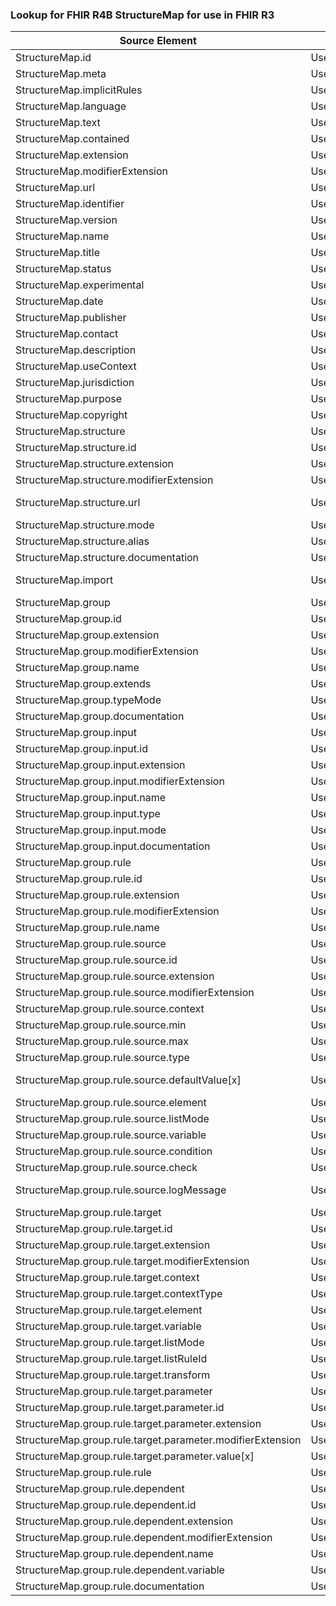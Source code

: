 ### Lookup for FHIR R4B StructureMap for use in FHIR R3

| Source Element | Usage | Target |
| -------------- | ----- | ------ |
| StructureMap.id | UseElementSameName | StructureMap.id |
| StructureMap.meta | UseElementSameName | StructureMap.meta |
| StructureMap.implicitRules | UseElementSameName | StructureMap.implicitRules |
| StructureMap.language | UseElementSameName | StructureMap.language |
| StructureMap.text | UseElementSameName | StructureMap.text |
| StructureMap.contained | UseElementSameName | StructureMap.contained |
| StructureMap.extension | UseElementSameName | StructureMap.extension |
| StructureMap.modifierExtension | UseElementSameName | StructureMap.modifierExtension |
| StructureMap.url | UseElementSameName | StructureMap.url |
| StructureMap.identifier | UseElementSameName | StructureMap.identifier |
| StructureMap.version | UseElementSameName | StructureMap.version |
| StructureMap.name | UseElementSameName | StructureMap.name |
| StructureMap.title | UseElementSameName | StructureMap.title |
| StructureMap.status | UseElementSameName | StructureMap.status |
| StructureMap.experimental | UseElementSameName | StructureMap.experimental |
| StructureMap.date | UseElementSameName | StructureMap.date |
| StructureMap.publisher | UseElementSameName | StructureMap.publisher |
| StructureMap.contact | UseElementSameName | StructureMap.contact |
| StructureMap.description | UseElementSameName | StructureMap.description |
| StructureMap.useContext | UseElementSameName | StructureMap.useContext |
| StructureMap.jurisdiction | UseElementSameName | StructureMap.jurisdiction |
| StructureMap.purpose | UseElementSameName | StructureMap.purpose |
| StructureMap.copyright | UseElementSameName | StructureMap.copyright |
| StructureMap.structure | UseElementSameName | StructureMap.structure |
| StructureMap.structure.id | UseElementSameName | StructureMap.structure.id |
| StructureMap.structure.extension | UseElementSameName | StructureMap.structure.extension |
| StructureMap.structure.modifierExtension | UseElementSameName | StructureMap.structure.modifierExtension |
| StructureMap.structure.url | UseExtension | http://hl7.org/fhir/4.3/StructureDefinition/extension-StructureMap.structure.url |
| StructureMap.structure.mode | UseElementSameName | StructureMap.structure.mode |
| StructureMap.structure.alias | UseElementSameName | StructureMap.structure.alias |
| StructureMap.structure.documentation | UseElementSameName | StructureMap.structure.documentation |
| StructureMap.import | UseExtension | http://hl7.org/fhir/4.3/StructureDefinition/extension-StructureMap.import |
| StructureMap.group | UseElementSameName | StructureMap.group |
| StructureMap.group.id | UseElementSameName | StructureMap.group.id |
| StructureMap.group.extension | UseElementSameName | StructureMap.group.extension |
| StructureMap.group.modifierExtension | UseElementSameName | StructureMap.group.modifierExtension |
| StructureMap.group.name | UseElementSameName | StructureMap.group.name |
| StructureMap.group.extends | UseElementSameName | StructureMap.group.extends |
| StructureMap.group.typeMode | UseElementSameName | StructureMap.group.typeMode |
| StructureMap.group.documentation | UseElementSameName | StructureMap.group.documentation |
| StructureMap.group.input | UseElementSameName | StructureMap.group.input |
| StructureMap.group.input.id | UseElementSameName | StructureMap.group.input.id |
| StructureMap.group.input.extension | UseElementSameName | StructureMap.group.input.extension |
| StructureMap.group.input.modifierExtension | UseElementSameName | StructureMap.group.input.modifierExtension |
| StructureMap.group.input.name | UseElementSameName | StructureMap.group.input.name |
| StructureMap.group.input.type | UseElementSameName | StructureMap.group.input.type |
| StructureMap.group.input.mode | UseElementSameName | StructureMap.group.input.mode |
| StructureMap.group.input.documentation | UseElementSameName | StructureMap.group.input.documentation |
| StructureMap.group.rule | UseElementSameName | StructureMap.group.rule |
| StructureMap.group.rule.id | UseElementSameName | StructureMap.group.rule.id |
| StructureMap.group.rule.extension | UseElementSameName | StructureMap.group.rule.extension |
| StructureMap.group.rule.modifierExtension | UseElementSameName | StructureMap.group.rule.modifierExtension |
| StructureMap.group.rule.name | UseElementSameName | StructureMap.group.rule.name |
| StructureMap.group.rule.source | UseElementSameName | StructureMap.group.rule.source |
| StructureMap.group.rule.source.id | UseElementSameName | StructureMap.group.rule.source.id |
| StructureMap.group.rule.source.extension | UseElementSameName | StructureMap.group.rule.source.extension |
| StructureMap.group.rule.source.modifierExtension | UseElementSameName | StructureMap.group.rule.source.modifierExtension |
| StructureMap.group.rule.source.context | UseElementSameName | StructureMap.group.rule.source.context |
| StructureMap.group.rule.source.min | UseElementSameName | StructureMap.group.rule.source.min |
| StructureMap.group.rule.source.max | UseElementSameName | StructureMap.group.rule.source.max |
| StructureMap.group.rule.source.type | UseElementSameName | StructureMap.group.rule.source.type |
| StructureMap.group.rule.source.defaultValue[x] | UseExtension | http://hl7.org/fhir/4.3/StructureDefinition/extension-StructureMap.group.rule.source.defaultValue |
| StructureMap.group.rule.source.element | UseElementSameName | StructureMap.group.rule.source.element |
| StructureMap.group.rule.source.listMode | UseElementSameName | StructureMap.group.rule.source.listMode |
| StructureMap.group.rule.source.variable | UseElementSameName | StructureMap.group.rule.source.variable |
| StructureMap.group.rule.source.condition | UseElementSameName | StructureMap.group.rule.source.condition |
| StructureMap.group.rule.source.check | UseElementSameName | StructureMap.group.rule.source.check |
| StructureMap.group.rule.source.logMessage | UseExtension | http://hl7.org/fhir/4.3/StructureDefinition/extension-StructureMap.group.rule.source.logMessage |
| StructureMap.group.rule.target | UseElementSameName | StructureMap.group.rule.target |
| StructureMap.group.rule.target.id | UseElementSameName | StructureMap.group.rule.target.id |
| StructureMap.group.rule.target.extension | UseElementSameName | StructureMap.group.rule.target.extension |
| StructureMap.group.rule.target.modifierExtension | UseElementSameName | StructureMap.group.rule.target.modifierExtension |
| StructureMap.group.rule.target.context | UseElementSameName | StructureMap.group.rule.target.context |
| StructureMap.group.rule.target.contextType | UseElementSameName | StructureMap.group.rule.target.contextType |
| StructureMap.group.rule.target.element | UseElementSameName | StructureMap.group.rule.target.element |
| StructureMap.group.rule.target.variable | UseElementSameName | StructureMap.group.rule.target.variable |
| StructureMap.group.rule.target.listMode | UseElementSameName | StructureMap.group.rule.target.listMode |
| StructureMap.group.rule.target.listRuleId | UseElementSameName | StructureMap.group.rule.target.listRuleId |
| StructureMap.group.rule.target.transform | UseElementSameName | StructureMap.group.rule.target.transform |
| StructureMap.group.rule.target.parameter | UseElementSameName | StructureMap.group.rule.target.parameter |
| StructureMap.group.rule.target.parameter.id | UseElementSameName | StructureMap.group.rule.target.parameter.id |
| StructureMap.group.rule.target.parameter.extension | UseElementSameName | StructureMap.group.rule.target.parameter.extension |
| StructureMap.group.rule.target.parameter.modifierExtension | UseElementSameName | StructureMap.group.rule.target.parameter.modifierExtension |
| StructureMap.group.rule.target.parameter.value[x] | UseElementSameName | StructureMap.group.rule.target.parameter.value[x] |
| StructureMap.group.rule.rule | UseElementSameName | StructureMap.group.rule.rule |
| StructureMap.group.rule.dependent | UseElementSameName | StructureMap.group.rule.dependent |
| StructureMap.group.rule.dependent.id | UseElementSameName | StructureMap.group.rule.dependent.id |
| StructureMap.group.rule.dependent.extension | UseElementSameName | StructureMap.group.rule.dependent.extension |
| StructureMap.group.rule.dependent.modifierExtension | UseElementSameName | StructureMap.group.rule.dependent.modifierExtension |
| StructureMap.group.rule.dependent.name | UseElementSameName | StructureMap.group.rule.dependent.name |
| StructureMap.group.rule.dependent.variable | UseElementSameName | StructureMap.group.rule.dependent.variable |
| StructureMap.group.rule.documentation | UseElementSameName | StructureMap.group.rule.documentation |
